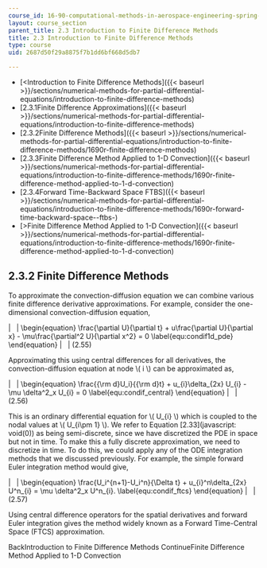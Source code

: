 ```yaml
---
course_id: 16-90-computational-methods-in-aerospace-engineering-spring-2014
layout: course_section
parent_title: 2.3 Introduction to Finite Difference Methods
title: 2.3 Introduction to Finite Difference Methods
type: course
uid: 2687d50f29a8875f7b1dd6bf668d5db7

---
```


*   [<Introduction to Finite Difference Methods]({{< baseurl >}}/sections/numerical-methods-for-partial-differential-equations/introduction-to-finite-difference-methods)
*   [2.3.1Finite Difference Approximations]({{< baseurl >}}/sections/numerical-methods-for-partial-differential-equations/introduction-to-finite-difference-methods)
*   [2.3.2Finite Difference Methods]({{< baseurl >}}/sections/numerical-methods-for-partial-differential-equations/introduction-to-finite-difference-methods/1690r-finite-difference-methods)
*   [2.3.3Finite Difference Method Applied to 1-D Convection]({{< baseurl >}}/sections/numerical-methods-for-partial-differential-equations/introduction-to-finite-difference-methods/1690r-finite-difference-method-applied-to-1-d-convection)
*   [2.3.4Forward Time-Backward Space FTBS]({{< baseurl >}}/sections/numerical-methods-for-partial-differential-equations/introduction-to-finite-difference-methods/1690r-forward-time-backward-space--ftbs-)
*   [\>Finite Difference Method Applied to 1-D Convection]({{< baseurl >}}/sections/numerical-methods-for-partial-differential-equations/introduction-to-finite-difference-methods/1690r-finite-difference-method-applied-to-1-d-convection)

2.3.2 Finite Difference Methods
-------------------------------

To approximate the convection-diffusion equation we can combine various finite difference derivative approximations. For example, consider the one-dimensional convection-diffusion equation,

| &nbsp; | \\begin{equation} \\frac{\\partial U}{\\partial t} + u\\frac{\\partial U}{\\partial x} - \\mu\\frac{\\partial^2 U}{\\partial x^2} = 0 \\label{equ:condif1d\_pde} \\end{equation} | &nbsp; | (2.55) 

Approximating this using central differences for all derivatives, the convection-diffusion equation at node \\( i \\) can be approximated as,

| &nbsp; | \\begin{equation} \\frac{{\\rm d}U\_i}{{\\rm d}t} + u\_{i}\\delta\_{2x} U\_{i} - \\mu \\delta^2\_x U\_{i} = 0 \\label{equ:condif\_central} \\end{equation} | &nbsp; | (2.56) 

This is an ordinary differential equation for \\( U\_{i} \\) which is coupled to the nodal values at \\( U\_{i\\pm 1} \\). We refer to Equation [2.33](javascript: void(0)) as being semi-discrete, since we have discretized the PDE in space but not in time. To make this a fully discrete approximation, we need to discretize in time. To do this, we could apply any of the ODE integration methods that we discussed previously. For example, the simple forward Euler integration method would give,

| &nbsp; | \\begin{equation} \\frac{U\_i^{n+1}-U\_i^n}{\\Delta t} + u\_{i}^n\\delta\_{2x} U^n\_{i} = \\mu \\delta^2\_x U^n\_{i}. \\label{equ:condif\_ftcs} \\end{equation} | &nbsp; | (2.57) 

Using central difference operators for the spatial derivatives and forward Euler integration gives the method widely known as a Forward Time-Central Space (FTCS) approximation.

BackIntroduction to Finite Difference Methods ContinueFinite Difference Method Applied to 1-D Convection